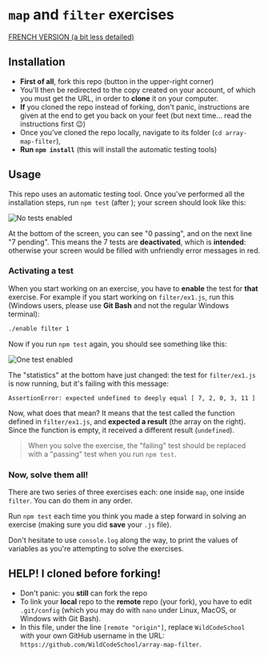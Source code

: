 # `map` and `filter` exercises

[FRENCH VERSION (a bit less detailed)](README_FR.md)

## Installation

* **First of all**, fork this repo (button in the upper-right corner)
* You'll then be redirected to the copy created on your account, of which you must get the URL, in order to **clone** it on your computer.
* **If** you cloned the repo instead of forking, don't panic, instructions are given at the end to get you back on your feet (but next time... read the instructions first :wink:)
* Once you've cloned the repo locally, navigate to its folder (`cd array-map-filter`),
* **Run `npm install`** (this will install the automatic testing tools)

## Usage

This repo uses an automatic testing tool. Once you've performed all the installation steps, run `npm test` (after ); your screen should look like this:

![No tests enabled](https://raw.github.com/WildCodeSchool/array-map-filter/jest-to-mocha/screenshot-all-tests-disabled.png)

At the bottom of the screen, you can see "0 passing", and on the next line "7 pending". This means the 7 tests are **deactivated**, which is **intended**: otherwise your screen would be filled with unfriendly error messages in red.

### Activating a test

When you start working on an exercise, you have to **enable** the test for **that** exercise. For example if you start working on `filter/ex1.js`, run this (Windows users, please use **Git Bash** and not the regular Windows terminal):

```sh
./enable filter 1
```

Now if you run `npm test` again, you should see something like this:

![One test enabled](https://raw.github.com/WildCodeSchool/array-map-filter/jest-to-mocha/screenshot-one-test-enabled.png)

The "statistics" at the bottom have just changed: the test for `filter/ex1.js` is now running, but it's failing with this message:

    AssertionError: expected undefined to deeply equal [ 7, 2, 0, 3, 11 ]

Now, what does that mean? It means that the test called the function defined in `filter/ex1.js`, and **expected a result** (the array on the right). Since the function is empty, it received a different result (`undefined`).

> When you solve the exercise, the "failing" test should be replaced with a "passing" test when you run `npm test`.

### Now, solve them all!

There are two series of three exercises each: one inside `map`, one inside `filter`. You can do them in any order.

Run `npm test` each time you think you made a step forward in solving an exercise (making sure you did **save** your `.js` file).

Don't hesitate to use `console.log` along the way, to print the values of variables as you're attempting to solve the exercises.

## HELP! I cloned before forking!

* Don't panic: you **still** can fork the repo
* To link your **local** repo to the **remote** repo (your fork), you have to edit `.git/config` (which you may do with `nano` under Linux, MacOS, or Windows with Git Bash).
* In this file, under the line `[remote "origin"]`, replace `WildCodeSchool` with your own GitHub username in the URL: `https://github.com/WildCodeSchool/array-map-filter`.
